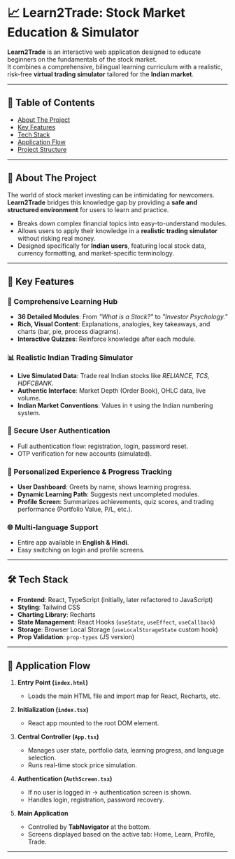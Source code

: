 # 📈 Learn2Trade: Stock Market Education & Simulator  

**Learn2Trade** is an interactive web application designed to educate beginners on the fundamentals of the stock market.  
It combines a comprehensive, bilingual learning curriculum with a realistic, risk-free **virtual trading simulator** tailored for the **Indian market**.

---

## 📑 Table of Contents
- [About The Project](#-about-the-project)  
- [Key Features](#-key-features)  
- [Tech Stack](#-tech-stack)  
- [Application Flow](#-application-flow)  
- [Project Structure](#-project-structure)  

---

## 📝 About The Project  
The world of stock market investing can be intimidating for newcomers.  
**Learn2Trade** bridges this knowledge gap by providing a **safe and structured environment** for users to learn and practice.  

- Breaks down complex financial topics into easy-to-understand modules.  
- Allows users to apply their knowledge in a **realistic trading simulator** without risking real money.  
- Designed specifically for **Indian users**, featuring local stock data, currency formatting, and market-specific terminology.  

---

## 🚀 Key Features  

### 📘 Comprehensive Learning Hub  
- **36 Detailed Modules**: From *"What is a Stock?"* to *"Investor Psychology."*  
- **Rich, Visual Content**: Explanations, analogies, key takeaways, and charts (bar, pie, process diagrams).  
- **Interactive Quizzes**: Reinforce knowledge after each module.  

### 📊 Realistic Indian Trading Simulator  
- **Live Simulated Data**: Trade real Indian stocks like *RELIANCE, TCS, HDFCBANK*.  
- **Authentic Interface**: Market Depth (Order Book), OHLC data, live volume.  
- **Indian Market Conventions**: Values in `₹` using the Indian numbering system.  

### 🔐 Secure User Authentication  
- Full authentication flow: registration, login, password reset.  
- OTP verification for new accounts (simulated).  

### 👤 Personalized Experience & Progress Tracking  
- **User Dashboard**: Greets by name, shows learning progress.  
- **Dynamic Learning Path**: Suggests next uncompleted modules.  
- **Profile Screen**: Summarizes achievements, quiz scores, and trading performance (Portfolio Value, P/L, etc.).  

### 🌐 Multi-language Support  
- Entire app available in **English & Hindi**.  
- Easy switching on login and profile screens.  

---

## 🛠️ Tech Stack  

- **Frontend**: React, TypeScript (initially, later refactored to JavaScript)  
- **Styling**: Tailwind CSS  
- **Charting Library**: Recharts  
- **State Management**: React Hooks (`useState`, `useEffect`, `useCallback`)  
- **Storage**: Browser Local Storage (`useLocalStorageState` custom hook)  
- **Prop Validation**: `prop-types` (JS version)  

---

## 🔄 Application Flow  

1. **Entry Point (`index.html`)**  
   - Loads the main HTML file and import map for React, Recharts, etc.  

2. **Initialization (`index.tsx`)**  
   - React app mounted to the root DOM element.  

3. **Central Controller (`App.tsx`)**  
   - Manages user state, portfolio data, learning progress, and language selection.  
   - Runs real-time stock price simulation.  

4. **Authentication (`AuthScreen.tsx`)**  
   - If no user is logged in → authentication screen is shown.  
   - Handles login, registration, password recovery.  

5. **Main Application**  
   - Controlled by **TabNavigator** at the bottom.  
   - Screens displayed based on the active tab: Home, Learn, Profile, Trade.  

---